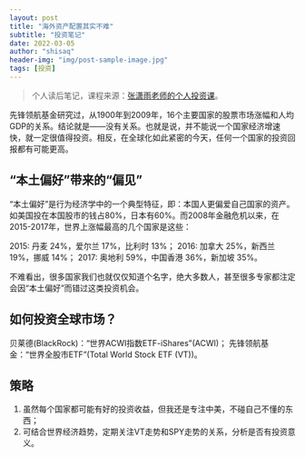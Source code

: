 ```yaml
---
layout: post
title: "海外资产配置其实不难"
subtitle: "投资笔记"
date: 2022-03-05
author: "shisaq"
header-img: "img/post-sample-image.jpg"
tags: [投资]
---
```


> 个人读后笔记，课程来源：[张潇雨老师的个人投资课](https://www.igetget.com/course/张潇雨·个人投资课?param=XDGhXPc6fL6&token=YPZNRwQ0qL1MVEpfwzK3lmz4kgWEnx)。

先锋领航基金研究过，从1900年到2009年，16个主要国家的股票市场涨幅和人均GDP的关系。结论就是——没有关系。也就是说，并不能说一个国家经济增速快，就一定很值得投资。相反，在全球化如此紧密的今天，任何一个国家的投资回报都有可能更高。

## “本土偏好”带来的“偏见”

“本土偏好”是行为经济学中的一个典型特征，即：本国人更偏爱自己国家的资产。如美国投在本国股市的钱占80%，日本有60%。而2008年金融危机以来，在2015-2017年，世界上涨幅最高的几个国家是这些：

2015: 丹麦 24%，爱尔兰 17%，比利时 13%；
2016: 加拿大 25%，新西兰 19%，挪威 14%；
2017: 奥地利 59%，中国香港 36%，新加坡 35%。

不难看出，很多国家我们也就仅仅知道个名字，绝大多数人，甚至很多专家都注定会因“本土偏好”而错过这类投资机会。

## 如何投资全球市场？

贝莱德(BlackRock)：“世界ACWI指数ETF-iShares”(ACWI)；
先锋领航基金：“世界全股市ETF”(Total World Stock ETF (VT))。

## 策略

1. 虽然每个国家都可能有好的投资收益，但我还是专注中美，不碰自己不懂的东西；
2. 可结合世界经济趋势，定期关注VT走势和SPY走势的关系，分析是否有投资意义。